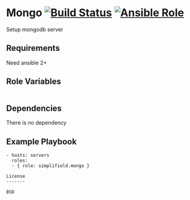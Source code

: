 Mongo [![Build Status](https://travis-ci.org/SimpliField/ansible-mongo.svg?branch=master)](https://travis-ci.org/SimpliField/ansible-mongo) [![Ansible Role](https://img.shields.io/ansible/role/9884.svg?maxAge=2592000)](https://galaxy.ansible.com/SimpliField/mongo/)
=========

Setup mongodb server

Requirements
------------

Need ansible 2+

Role Variables
--------------

```yaml
```

Dependencies
------------

There is no dependency

Example Playbook
----------------

```
- hosts: servers
  roles:
  - { role: simplifield.mongo }

License
-------

BSD
